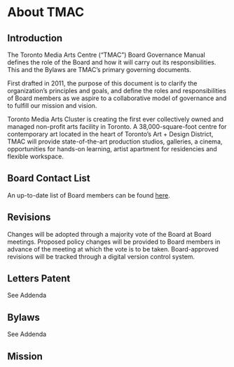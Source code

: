 # About TMAC

## Introduction

The Toronto Media Arts Centre (“TMAC”) Board Governance Manual defines the role of the Board and how it will carry out its responsibilities. This and the Bylaws are TMAC’s primary governing documents.

First drafted in 2011, the purpose of this document is to clarify the organization’s principles and goals, and define the roles and responsibilities of Board members as we aspire to a collaborative model of governance and to fulfill our mission and vision.

Toronto Media Arts Cluster is creating the first ever collectively owned and managed non-profit arts facility in Toronto. A 38,000-square-foot centre for contemporary art located in the heart of Toronto’s Art + Design District, TMAC will provide state-of-the-art production studios, galleries, a cinema, opportunities for hands-on learning, artist apartment for residencies and flexible workspace.

## Board Contact List

An up-to-date list of Board members can be found [here](director-register).

## Revisions

Changes will be adopted through a majority vote of the Board at Board meetings. Proposed policy changes will be provided to Board members in advance of the meeting at which the vote is to be taken. Board-approved revisions will be tracked through a digital version control system.

## Letters Patent

See Addenda

## Bylaws

See Addenda

## Mission
